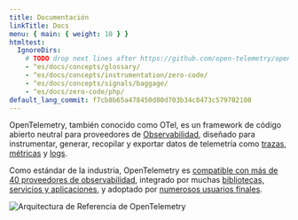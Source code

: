```yaml
---
title: Documentación
linkTitle: Docs
menu: { main: { weight: 10 } }
htmltest:
  IgnoreDirs:
    # TODO drop next lines after https://github.com/open-telemetry/opentelemetry.io/issues/5555 is fixed for these pages:
    - ^es/docs/concepts/glossary/
    - ^es/docs/concepts/instrumentation/zero-code/
    - ^es/docs/concepts/signals/baggage/
    - ^es/docs/zero-code/php/
default_lang_commit: f7cb8b65a478450d80d703b34c8473c579702108
---
```


OpenTelemetry, también conocido como OTel, es un framework de código abierto
neutral para proveedores de
[Observabilidad](concepts/observability-primer/#what-is-observability), diseñado
para instrumentar, generar, recopilar y exportar datos de telemetría como
[trazas](concepts/signals/traces/), [métricas](concepts/signals/metrics/) y
[logs](concepts/signals/logs/).

Como estándar de la industria, OpenTelemetry es
[compatible con más de 40 proveedores de observabilidad](/ecosystem/vendors/),
integrado por muchas
[bibliotecas, servicios y aplicaciones](/ecosystem/integrations/), y adoptado
por [numerosos usuarios finales](/ecosystem/adopters/).

![Arquitectura de Referencia de OpenTelemetry](/img/otel-diagram.svg)
